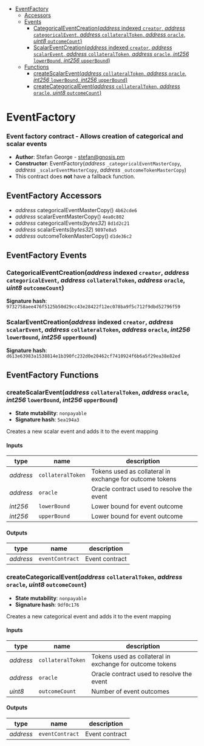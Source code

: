 * [EventFactory](#eventfactory)
  * [Accessors](#eventfactory-accessors)
  * [Events](#eventfactory-events)
    * [CategoricalEventCreation(*address* indexed `creator`, *address* `categoricalEvent`, *address* `collateralToken`, *address* `oracle`, *uint8* `outcomeCount`)](#categoricaleventcreationaddress-indexed-creator-address-categoricalevent-address-collateraltoken-address-oracle-uint8-outcomecount)
    * [ScalarEventCreation(*address* indexed `creator`, *address* `scalarEvent`, *address* `collateralToken`, *address* `oracle`, *int256* `lowerBound`, *int256* `upperBound`)](#scalareventcreationaddress-indexed-creator-address-scalarevent-address-collateraltoken-address-oracle-int256-lowerbound-int256-upperbound)
  * [Functions](#eventfactory-functions)
    * [createScalarEvent(*address* `collateralToken`, *address* `oracle`, *int256* `lowerBound`, *int256* `upperBound`)](#createscalareventaddress-collateraltoken-address-oracle-int256-lowerbound-int256-upperbound)
    * [createCategoricalEvent(*address* `collateralToken`, *address* `oracle`, *uint8* `outcomeCount`)](#createcategoricaleventaddress-collateraltoken-address-oracle-uint8-outcomecount)

# EventFactory

### Event factory contract - Allows creation of categorical and scalar events

- **Author**: Stefan George - <stefan@gnosis.pm>
- **Constructor**: EventFactory(*address* `_categoricalEventMasterCopy`, *address* `_scalarEventMasterCopy`, *address* `_outcomeTokenMasterCopy`)
- This contract does **not** have a fallback function.

## EventFactory Accessors

* *address* categoricalEventMasterCopy() `4b62cde6`
* *address* scalarEventMasterCopy() `4ea0c802`
* *address* categoricalEvents(*bytes32*) `8d1d2c21`
* *address* scalarEvents(*bytes32*) `9897e8a5`
* *address* outcomeTokenMasterCopy() `d1de36c2`

## EventFactory Events

### CategoricalEventCreation(*address* indexed `creator`, *address* `categoricalEvent`, *address* `collateralToken`, *address* `oracle`, *uint8* `outcomeCount`)

**Signature hash**: `9732758aee476f5125b50d29cc43e28422f12ec078ba9f5c712f9dbd52796f59`

### ScalarEventCreation(*address* indexed `creator`, *address* `scalarEvent`, *address* `collateralToken`, *address* `oracle`, *int256* `lowerBound`, *int256* `upperBound`)

**Signature hash**: `d613e63983a1538814e1b390fc232d0e20462cf7410924f6b6a5f29ea38e82ed`

## EventFactory Functions

### createScalarEvent(*address* `collateralToken`, *address* `oracle`, *int256* `lowerBound`, *int256* `upperBound`)

- **State mutability**: `nonpayable`
- **Signature hash**: `5ea194a3`

Creates a new scalar event and adds it to the event mapping

#### Inputs

| type      | name              | description                                              |
| --------- | ----------------- | -------------------------------------------------------- |
| *address* | `collateralToken` | Tokens used as collateral in exchange for outcome tokens |
| *address* | `oracle`          | Oracle contract used to resolve the event                |
| *int256*  | `lowerBound`      | Lower bound for event outcome                            |
| *int256*  | `upperBound`      | Lower bound for event outcome                            |

#### Outputs

| type      | name            | description    |
| --------- | --------------- | -------------- |
| *address* | `eventContract` | Event contract |

### createCategoricalEvent(*address* `collateralToken`, *address* `oracle`, *uint8* `outcomeCount`)

- **State mutability**: `nonpayable`
- **Signature hash**: `9df0c176`

Creates a new categorical event and adds it to the event mapping

#### Inputs

| type      | name              | description                                              |
| --------- | ----------------- | -------------------------------------------------------- |
| *address* | `collateralToken` | Tokens used as collateral in exchange for outcome tokens |
| *address* | `oracle`          | Oracle contract used to resolve the event                |
| *uint8*   | `outcomeCount`    | Number of event outcomes                                 |

#### Outputs

| type      | name            | description    |
| --------- | --------------- | -------------- |
| *address* | `eventContract` | Event contract |
